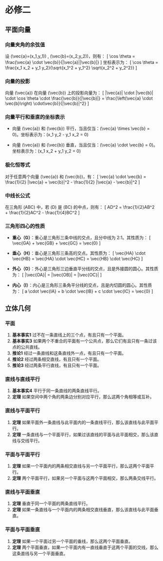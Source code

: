 # 必修二

## 平面向量

### 向量夹角的余弦值

设 \(\vec{a}=(x_1,y_1)\) , \(\vec{b}=(x_2,y_2)\)，则有：
\[
\cos \theta = \frac{\vec{a} \cdot \vec{b}}{|\vec{a}||\vec{b}|}
\]
坐标表示为：
\[
\cos \theta = \frac{x_1 x_2 + y_1 y_2}{\sqrt{x_1^2 + y_1^2} \sqrt{x_2^2 + y_2^2}}
\]

### 向量的投影

向量 \(\vec{a}\) 在向量 \(\vec{b}\) 上的投影向量为：
\[
|\vec{a}| \cdot |\vec{b}| \cdot \cos \theta \cdot \frac{\vec{b}}{|\vec{b}|} =  \frac{\left(\vec{a} \cdot \vec{b}\right) \cdot\vec{b}}{|\vec{b}|^2}
\]

### 向量平行和垂直的坐标表示

- 向量 \(\vec{a}\) 和 \(\vec{b}\) 平行，当且仅当：\(\vec{a} \times \vec{b} = 0\)。坐标表示为：\(x_1 y_2 - y_1 x_2 = 0\)

- 向量 \(\vec{a}\) 和 \(\vec{b}\) 垂直，当且仅当：\(\vec{a} \cdot \vec{b} = 0\)。坐标表示为：\(x_1 x_2 + y_1 y_2 = 0\)

### 极化恒等式

对于任意两个向量 \(\vec{a}\) 和 \(\vec{b}\)，有：
\[
\vec{a} \cdot \vec{b} = \frac{1}{2} |\vec{a} + \vec{b}|^2 - \frac{1}{2} |\vec{a} - \vec{b}|^2
\]

### 中线长公式

在三角形 \(ABC\) 中，若 \(D\) 是 \(BC\) 的中点，则有：
\[
AD^2 = \frac{1}{2}AB^2 + \frac{1}{2}AC^2 - \frac{1}{4}BC^2
\]

### 三角形四心的性质

- **重心（G）**：重心是三角形三条中线的交点，且分中线为 2:1。其性质为：
  \[
  \vec{GA} + \vec{GB} + \vec{GC} = \vec{0}
  \]

- **垂心（H）**：垂心是三角形三条高的交点。其性质为：
  \[
  \vec{HA} \cdot \vec{HB} = \vec{HA} \cdot \vec{HC} = \vec{HB} \cdot \vec{HC}
  \]

- **外心（O）**：外心是三角形三边垂直平分线的交点，且是外接圆的圆心。其性质为：
  \[
  |\vec{OA}| = |\vec{OB}| = |\vec{OC}|
  \]

- **内心（I）**：内心是三角形三条角平分线的交点，且是内切圆的圆心。其性质为：
  \[
  a \cdot \vec{IA} + b \cdot \vec{IB} + c \cdot \vec{IC} = \vec{0}
  \]

## 立体几何

### 平面

1. **基本事实1** 过不在一条直线上的三个点，有且只有一个平面。
2. **基本事实3** 如果两个不重合的平面有一个公共点，那么它们有且只有一条过该点的公共直线。
3. **推论1** 经过一条直线和这条直线外一点，有且只有一个平面。
4. **推论2** 经过两条相交直线，有且只有一个平面。
5. **推论3** 经过两条平行直线，有且只有一个平面。

### 直线与直线平行

1. **基本事实4** 平行于同一条直线的两条直线平行。
2. **定理** 如果空间中两个角的两条边分别对应平行，那么这两个角相等或互补。

### 直线与平面平行

1. **定理** 如果平面外一条直线与此平面内的一条直线平行，那么该直线与此平面平行。
2. **定理** 一条直线与一个平面平行，如果过该直线的平面与此平面相交，那么该直线与交线平行。

### 平面与平面平行

1. **定理** 如果一个平面内的两条相交直线与另一个平面平行，那么这两个平面平行。
2. **定理** 两个平面平行，如果另一个平面与这两个平面相交，那么两条交线平行。

### 直线与平面垂直

1. **定理** 垂直于同一个平面的两条直线平行。
2. **定理** 如果一条直线与一个平面内的两条相交直线垂直，那么该直线与此平面垂直。

### 平面与平面垂直

1. **定理** 如果一个平面过另一个平面的垂线，那么这两个平面垂直。
2. **定理** 两个平面垂直，如果一个平面内有一直线垂直于这两个平面的交线，那么这条直线与另一个平面垂直。